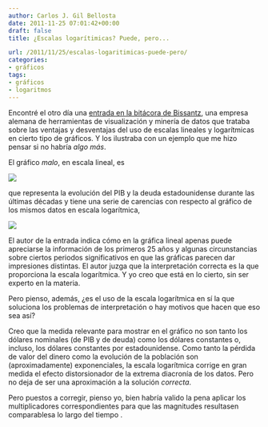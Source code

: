 ```yaml
---
author: Carlos J. Gil Bellosta
date: 2011-11-25 07:01:42+00:00
draft: false
title: ¿Escalas logarítimicas? Puede, pero...

url: /2011/11/25/escalas-logaritimicas-puede-pero/
categories:
- gráficos
tags:
- gráficos
- logaritmos
---
```


Encontré el otro día una [entrada en la bitácora de Bissantz](http://blog.bissantz.com/linear-vs-logarithmic-scales), una empresa alemana de herramientas de visualización y minería de datos que trataba sobre las ventajas y desventajas del uso de escalas lineales y logarítmicas en cierto tipo de gráficos. Y los ilustraba con un ejemplo que me hizo pensar si no habría _algo más_.

El gráfico _malo_, en escala lineal, es

[![](/wp-uploads/2011/11/pib_deuda_linear1.png)
](/wp-uploads/2011/11/pib_deuda_linear1.png)

que representa la evolución del PIB y la deuda estadounidense durante las últimas décadas y tiene una serie de carencias con respecto al gráfico de los mismos datos en escala logarítmica,

[![](/wp-uploads/2011/11/pib_deuda_log.png)
](/wp-uploads/2011/11/pib_deuda_log.png)[](/wp-uploads/2011/11/pib_deuda_linear.png)

El autor de la entrada indica cómo en la gráfica lineal apenas puede apreciarse la información de los primeros 25 años y algunas circunstancias sobre ciertos periodos significativos en que las gráficas parecen dar impresiones distintas. El autor juzga que la interpretación correcta es la que proporciona la escala logarítmica. Y yo creo que está en lo cierto, sin ser experto en la materia.

Pero pienso, además, ¿es el uso de la escala logarítmica en sí la que soluciona los problemas de interpretación o hay motivos que hacen que eso sea así?

Creo que la medida relevante para mostrar en el gráfico no son tanto los dólares nominales (de PIB y de deuda) como los dólares constantes o, incluso, los dólares constantes por estadounidense. Como tanto la pérdida de valor del dinero como la evolución de la población son (aproximadamente) exponenciales, la escala logarítmica corrige en gran medida el efecto distorsionador de la extrema diacronía de los datos. Pero no deja de ser una aproximación a la solución _correcta_.

Pero puestos a corregir, pienso yo, bien habría valido la pena aplicar los multiplicadores correspondientes para que las magnitudes resultasen comparablesa lo largo del tiempo .


